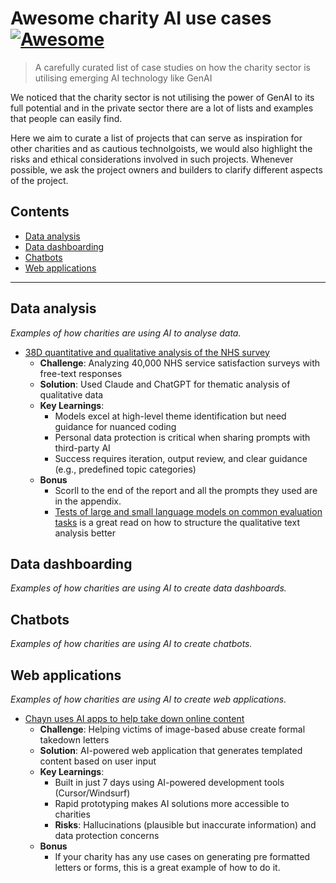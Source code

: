 # Awesome charity AI use cases [![Awesome](https://cdn.rawgit.com/sindresorhus/awesome/d7305f38d29fed78fa85652e3a63e154dd8e8829/media/badge.svg)](https://github.com/sindresorhus/awesome)

> A carefully curated list of case studies on how the charity sector is utilising emerging AI technology like GenAI

We noticed that the charity sector is not utilising the power of GenAI to its full potential and in the private sector there are a lot of lists and examples that people can easily find.

Here we aim to curate a list of projects that can serve as inspiration for other charities and as cautious technolgoists, we would also highlight the risks and ethical considerations involved in such projects. Whenever possible, we ask the project owners and builders to clarify different aspects of the project.

## Contents

* [Data analysis](#data-analysis)
* [Data dashboarding](#data-dashboarding)
* [Chatbots](#chatbots)
* [Web applications](#web-applications)

***

## Data analysis

*Examples of how charities are using AI to analyse data.*

* [38D quantitative and qualitative analysis of the NHS survey](https://home.38degrees.org.uk/2025/01/29/nhs-10-year-plan-consultation-the-publics-view/)
  * **Challenge**: Analyzing 40,000 NHS service satisfaction surveys with free-text responses
  * **Solution**: Used Claude and ChatGPT for thematic analysis of qualitative data
  * **Key Learnings**: 
    - Models excel at high-level theme identification but need guidance for nuanced coding
    - Personal data protection is critical when sharing prompts with third-party AI
    - Success requires iteration, output review, and clear guidance (e.g., predefined topic categories)
  * **Bonus** 
    - Scorll to the end of the report and all the prompts they used are in the appendix.
    - [Tests of large and small language models on common evaluation tasks](https://merltech.org/event-recap-tests-of-large-and-small-language-models-on-common-evaluation-tasks/?utm_source=merltech&utm_medium=email&utm_campaign=nlp-cop-newsletter-21) is a great read on how to structure the qualitative text analysis better

## Data dashboarding

*Examples of how charities are using AI to create data dashboards.*

## Chatbots

*Examples of how charities are using AI to create chatbots.*

## Web applications

*Examples of how charities are using AI to create web applications.*

* [Chayn uses AI apps to help take down online content](https://tools.chayn.co/)
  * **Challenge**: Helping victims of image-based abuse create formal takedown letters
  * **Solution**: AI-powered web application that generates templated content based on user input
  * **Key Learnings**:
    - Built in just 7 days using AI-powered development tools (Cursor/Windsurf)
    - Rapid prototyping makes AI solutions more accessible to charities
    - **Risks**: Hallucinations (plausible but inaccurate information) and data protection concerns
  * **Bonus**
    - If your charity has any use cases on generating pre formatted letters or forms, this is a great example of how to do it.
